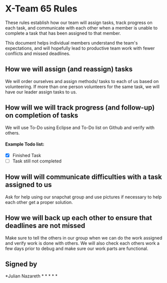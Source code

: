 # X-Team 65 Rules

These rules establish how our team will assign tasks,
track progress on each task, and communicate with each other 
when a member is unable to complete a task that has been assigned to that member.

This document helps individual members understand the team's expectations,
and will hopefully lead to productive team work with fewer conflicts
and missed deadlines.

## How we will assign (and reassign) tasks
We will order ourselves and assign methods/ tasks to each of us based on volunteering. If more than one person volunteers for the same task, we will have our leader assign tasks to us.


## How will we will track progress (and follow-up) on completion of tasks
We will use To-Do using Eclipse and To-Do list on Github and verify with others.
#### Example Todo list:
- [X] Finished Task
- [ ] Task still not completed

## How will will communicate difficulties with a task assigned to us
Ask for help using our snapchat group and use pictures if necessary to help each other get a proper solution.


## How we will back up each other to ensure that deadlines are not missed
Make sure to tell the others in our group when we can do the work assigned and verify work is done with others. We will also check each others work a few days prior to debug and make sure our work parts are functional.

## Signed by
*Julian Nazareth
*
*
*
*
*


